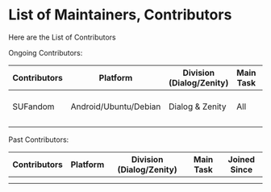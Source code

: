 # List of Maintainers, Contributors

Here are the List of Contributors

Ongoing Contributors:

| Contributors | Platform              | Division (Dialog/Zenity) | Main Task | Joined Since | Status |
|--------------|-----------------------|--------------------------|-----------|--------------|--------|
| SUFandom     | Android/Ubuntu/Debian | Dialog & Zenity          | All       | Start of the project | Active |
|              |                       |                          |           |              |        |


Past Contributors:

| Contributors  | Platform | Division (Dialog/Zenity) | Main Task  | Joined Since |
|---------------|----------|--------------------------|------------|--------------|
|               |          |                          |            |              |
|               |          |                          |            |              |